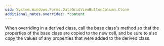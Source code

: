 ```yaml
---
uid: System.Windows.Forms.DataGridViewButtonColumn.Clone
additional_notes.overrides: *content
---
```


<p>When overriding <xref href="System.Windows.Forms.DataGridViewButtonColumn.Clone"></xref> in a derived class, call the base class's <xref href="System.Windows.Forms.DataGridViewButtonColumn.Clone"></xref> method so that the properties of the base class are copied to the new cell, and be sure to also copy the values of any properties that were added to the derived class.</p>


